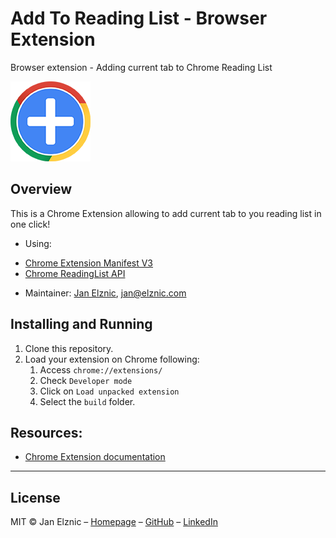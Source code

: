 # Add To Reading List - Browser Extension
Browser extension - Adding current tab to Chrome Reading List

<img src="icon-128.png" width="128" height="128" />

## Overview

This is a Chrome Extension allowing to add current tab to you reading list in one click!

* Using:
- [Chrome Extension Manifest V3](https://developer.chrome.com/docs/extensions/mv3/intro/mv3-overview/)
- [Chrome ReadingList API](https://developer.chrome.com/docs/extensions/reference/api/readingList)

* Maintainer: [Jan Elznic](https://janelznic.cz), <jan@elznic.com>

## Installing and Running

1. Clone this repository.
2. Load your extension on Chrome following:
   1. Access `chrome://extensions/`
   2. Check `Developer mode`
   3. Click on `Load unpacked extension`
   4. Select the `build` folder.

## Resources:

- [Chrome Extension documentation](https://developer.chrome.com/extensions/getstarted)

---

## License

MIT © Jan Elznic – [Homepage](https://janelznic.cz) – [GitHub](https://github.com/janelznic) – [LinkedIn](https://linkedin.com/in/janelznic/)
